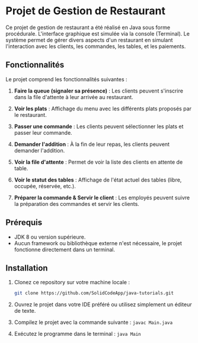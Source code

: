 # Projet de Gestion de Restaurant

Ce projet de gestion de restaurant a été réalisé en Java sous forme procédurale. 
L'interface graphique est simulée via la console (Terminal). 
Le système permet de gérer divers aspects d'un restaurant en simulant l'interaction avec les clients, les commandes, les tables, et les paiements.

## Fonctionnalités

Le projet comprend les fonctionnalités suivantes :

1. **Faire la queue (signaler sa présence)** : Les clients peuvent s'inscrire dans la file d'attente à leur arrivée au restaurant.

2. **Voir les plats** : Affichage du menu avec les différents plats proposés par le restaurant.

3. **Passer une commande** : Les clients peuvent sélectionner les plats et passer leur commande.

4. **Demander l'addition** : À la fin de leur repas, les clients peuvent demander l'addition.

5. **Voir la file d'attente** : Permet de voir la liste des clients en attente de table.

6. **Voir le statut des tables** : Affichage de l'état actuel des tables (libre, occupée, réservée, etc.).

7. **Préparer la commande & Servir le client** : Les employés peuvent suivre la préparation des commandes et servir les clients.

## Prérequis

- JDK 8 ou version supérieure.
- Aucun framework ou bibliothèque externe n'est nécessaire, le projet fonctionne directement dans un terminal.

## Installation

1. Clonez ce repository sur votre machine locale :
   ```bash
   git clone https://github.com/SolidCodeApp/java-tutorials.git

2. Ouvrez le projet dans votre IDE préféré ou utilisez simplement un éditeur de texte.

3. Compilez le projet avec la commande suivante :
    ``javac Main.java ``

4. Exécutez le programme dans le terminal :
    ``java Main``
